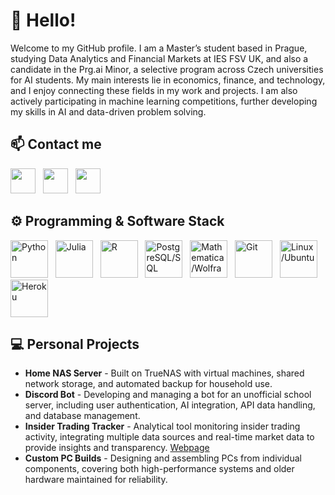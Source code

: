 # 👋 **Hello!**

Welcome to my GitHub profile. I am a Master’s student based in Prague, studying Data Analytics and Financial Markets at IES FSV UK, and also a candidate in the Prg.ai Minor, a selective program across Czech universities for AI students. My main interests lie in economics, finance, and technology, and I enjoy connecting these fields in my work and projects. I am also actively participating in machine learning competitions, further developing my skills in AI and data-driven problem solving.

## 📫 Contact me

<a href="https://linkedin.com/in/michal-smiesko/" target="blank"><img src="https://upload.wikimedia.org/wikipedia/commons/b/b1/LinkedIn_Logo_2013_%282%29.svg" height="40px" /></a>
&nbsp;
<a href="https://discord.com/users/323027933893492737" target="blank"><img src="https://assets-global.website-files.com/6257adef93867e50d84d30e2/653714c18aeaa62dfe96cd3f_636e0b5493894cf60b300587_full_logo_white_RGB.svg" height="40px" /></a>
&nbsp;
<a href="mailto:smies.mich@gmail.com" target="blank"><img src="https://upload.wikimedia.org/wikipedia/commons/a/ab/Gmail2020.logo.png" height="40px" /></a>

## ⚙️ Programming & Software Stack

<img title="Python" alt="Python" width="60px" src="https://cdn.jsdelivr.net/gh/devicons/devicon@latest/icons/python/python-original-wordmark.svg" /> &nbsp;
<img title="Julia" alt="Julia" width="60px" src="https://cdn.jsdelivr.net/gh/devicons/devicon@latest/icons/julia/julia-original.svg" /> &nbsp;
<img title="R" alt="R" width="60px" src="https://cdn.jsdelivr.net/gh/devicons/devicon@latest/icons/r/r-original.svg" /> &nbsp;
<img title="PostgreSQL/SQL" alt="PostgreSQL/SQL" width="60px" src="https://cdn.jsdelivr.net/gh/devicons/devicon@latest/icons/postgresql/postgresql-original-wordmark.svg" /> &nbsp;
<img title="Mathematica/Wolframa" alt="Mathematica/Wolfram" width="60px" src="https://cdn.jsdelivr.net/gh/devicons/devicon@latest/icons/wolfram/wolfram-original-wordmark.svg" /> &nbsp;
<img title="Git" alt="Git" width="60px" src="https://cdn.jsdelivr.net/gh/devicons/devicon@latest/icons/git/git-original-wordmark.svg" /> &nbsp;
<img title="Linux/Ubuntu" alt="Linux/Ubuntu" width="60px" src="https://cdn.jsdelivr.net/gh/devicons/devicon@latest/icons/ubuntu/ubuntu-original-wordmark.svg" /> &nbsp;
<img title="Heroku" alt="Heroku" width="60px" src="https://cdn.jsdelivr.net/gh/devicons/devicon@latest/icons/heroku/heroku-plain-wordmark.svg" />

## 💻 Personal Projects

- **Home NAS Server** - Built on TrueNAS with virtual machines, shared network storage, and automated backup for household use.
- **Discord Bot** - Developing and managing a bot for an unofficial school server, including user authentication, AI integration, API data handling, and database management.
- **Insider Trading Tracker** - Analytical tool monitoring insider trading activity, integrating multiple data sources and real-time market data to provide insights and transparency. [Webpage](https://senator-trading-c21778d285e7.herokuapp.com/)
- **Custom PC Builds** - Designing and assembling PCs from individual components, covering both high-performance systems and older hardware maintained for reliability.
